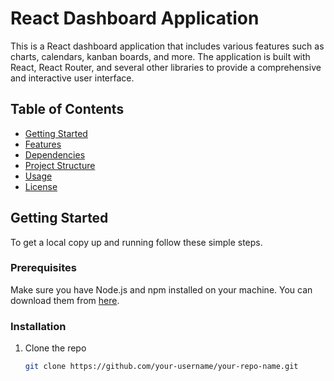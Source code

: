 # React Dashboard Application

This is a React dashboard application that includes various features such as charts, calendars, kanban boards, and more. The application is built with React, React Router, and several other libraries to provide a comprehensive and interactive user interface.

## Table of Contents

- [Getting Started](#getting-started)
- [Features](#features)
- [Dependencies](#dependencies)
- [Project Structure](#project-structure)
- [Usage](#usage)
- [License](#license)

## Getting Started

To get a local copy up and running follow these simple steps.

### Prerequisites

Make sure you have Node.js and npm installed on your machine. You can download them from [here](https://nodejs.org/).

### Installation

1. Clone the repo
   ```sh
   git clone https://github.com/your-username/your-repo-name.git

